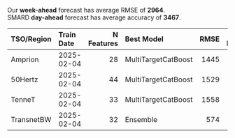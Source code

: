 
Our __week-ahead__ forecast has average RMSE of __2964__.  
SMARD __day-ahead__ forecast has average accuracy of __3467__. 
    
| TSO/Region   | Train Date   |   N Features | Best Model          |   RMSE |   TSO RMSE |
|:-------------|:-------------|-------------:|:--------------------|-------:|-----------:|
| Amprion      | 2025-02-04   |           28 | MultiTargetCatBoost |   1445 |       1676 |
| 50Hertz      | 2025-02-04   |           44 | MultiTargetCatBoost |   1529 |       4374 |
| TenneT       | 2025-02-04   |           33 | MultiTargetCatBoost |   1558 |       1398 |
| TransnetBW   | 2025-02-04   |           32 | Ensemble            |    574 |       1222 |